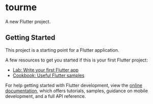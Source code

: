 # tourme

A new Flutter project.

## Getting Started

This project is a starting point for a Flutter application.

A few resources to get you started if this is your first Flutter project:

- [Lab: Write your first Flutter app](https://docs.flutter.dev/get-started/codelab)
- [Cookbook: Useful Flutter samples](https://docs.flutter.dev/cookbook)

For help getting started with Flutter development, view the
[online documentation](https://docs.flutter.dev/), which offers tutorials,
samples, guidance on mobile development, and a full API reference.

``` [UI Collection for Inspiration](https://dribbble.com/joshuatettehx/collections/6249906-TourMe?utm_source=Clipboard_%22clipboard_collection%22&utm_campaign=%22joshuatettehx%22&utm_content=%22TourMe%22&utm_medium=Social_Share)
```
